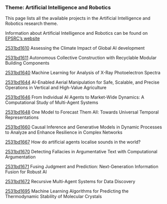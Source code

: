 ### Theme: Artificial Intelligence and Robotics

This page lists all the available projects in the Artificial Intelligence and Robotics research theme.

Information about Artificial Intelligence and Robotics can be found on [EPSRC’s website](https://www.ukri.org/what-we-offer/browse-our-areas-of-investment-and-support/artificial-intelligence-and-robotics-theme/)

[2531bd1610](../projects/2531bd1610.md) Assessing the Climate Impact of Global AI development

[2531bd1611](../projects/2531bd1611.md) Autonomous Collective Construction with Recyclable Modular Building Components

[2531bd1640](../projects/2531bd1640.md) Machine Learning for Analysis of X-Ray Photoelectron Spectra

[2531bd1644](../projects/2531bd1644.md) AI-Enabled Aerial Manipulation for Safe, Scalable, and Precise Operations in Vertical and High-Value Agriculture

[2531bd1646](../projects/2531bd1646.md) From Individual AI Agents to Market-Wide Dynamics: A Computational Study of Multi-Agent Systems

[2531bd1648](../projects/2531bd1648.md) One Model to Forecast Them All: Towards Universal Temporal Representations

[2531bd1660](../projects/2531bd1660.md) Causal Inference and Generative Models in Dynamic Processes to Analyze and Enhance Resilience in Complex Networks

[2531bd1667](../projects/2531bd1667.md) How do artificial agents localise sounds in the world?

[2531bd1670](../projects/2531bd1670.md) Detecting Fallacies in Argumentative Text with Computational Argumentation

[2531bd1671](../projects/2531bd1671.md) Fusing Judgment and Prediction: Next-Generation Information Fusion for Robust AI

[2531bd1672](../projects/2531bd1672.md) Recursive Multi-Agent Systems for Data Discovery

[2531bd1695](../projects/2531bd1695.md) Machine Learning Algorithms for Predicting the Thermodynamic Stability of Molecular Crystals

